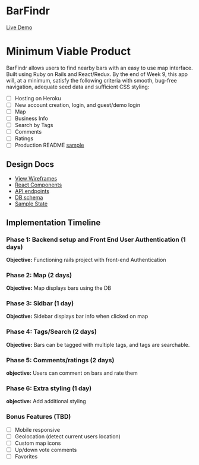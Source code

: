 # BarFindr

[Live Demo](https://www.barfindrsf.com/#/)

# Minimum Viable Product

BarFindr allows users to find nearby bars with an easy to use map interface. Built using Ruby on Rails
and React/Redux.  By the end of Week 9, this app will, at a minimum, satisfy the
following criteria with smooth, bug-free navigation, adequate seed data and
sufficient CSS styling:

- [ ] Hosting on Heroku
- [ ] New account creation, login, and guest/demo login
- [ ] Map
- [ ] Business Info
- [ ] Search by Tags
- [ ] Comments
- [ ] Ratings
- [ ] Production README [sample](docs/production_readme.md)

## Design Docs
* [View Wireframes][wireframes]
* [React Components][components]
* [API endpoints][api-endpoints]
* [DB schema][schema]
* [Sample State][sample-state]

[wireframes]: docs/wireframes
[components]: docs/component-hierarchy.md
[sample-state]: docs/sample-state.md
[api-endpoints]: docs/api-endpoints.md
[schema]: docs/schema.md

## Implementation Timeline

### Phase 1: Backend setup and Front End User Authentication (1 days)

**Objective:** Functioning rails project with front-end Authentication

### Phase 2: Map (2 days)

**Objective:** Map displays bars using the DB

### Phase 3: Sidbar (1 day)

**Objective:** Sidebar displays bar info when clicked on map

### Phase 4: Tags/Search (2 days)

**Objective:** Bars can be tagged with multiple tags, and tags are searchable.

### Phase 5: Comments/ratings (2 days)

**objective:** Users can comment on bars and rate them

### Phase 6: Extra styling (1 day)

**objective:** Add additional styling

### Bonus Features (TBD)
- [ ] Mobile responsive
- [ ] Geolocation (detect current users location)
- [ ] Custom map icons
- [ ] Up/down vote comments
- [ ] Favorites
